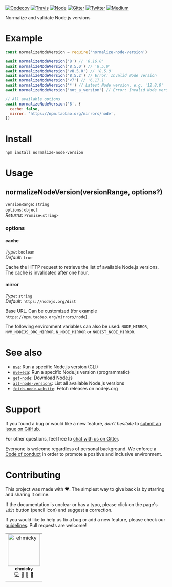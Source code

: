 [![Codecov](https://img.shields.io/codecov/c/github/ehmicky/normalize-node-version.svg?label=tested&logo=codecov)](https://codecov.io/gh/ehmicky/normalize-node-version)
[![Travis](https://img.shields.io/badge/cross-platform-4cc61e.svg?logo=travis)](https://travis-ci.org/ehmicky/normalize-node-version)
[![Node](https://img.shields.io/node/v/normalize-node-version.svg?logo=node.js)](https://www.npmjs.com/package/normalize-node-version)
[![Gitter](https://img.shields.io/gitter/room/ehmicky/normalize-node-version.svg?logo=gitter)](https://gitter.im/ehmicky/normalize-node-version)
[![Twitter](https://img.shields.io/badge/%E2%80%8B-twitter-4cc61e.svg?logo=twitter)](https://twitter.com/intent/follow?screen_name=ehmicky)
[![Medium](https://img.shields.io/badge/%E2%80%8B-medium-4cc61e.svg?logo=medium)](https://medium.com/@ehmicky)

Normalize and validate Node.js versions

# Example

<!-- Remove 'eslint-skip' once estree supports top-level await -->
<!-- eslint-skip -->

```js
const normalizeNodeVersion = require('normalize-node-version')

await normalizeNodeVersion('8') // '8.16.0'
await normalizeNodeVersion('8.5.0') // '8.5.0'
await normalizeNodeVersion('v8.5.0') // '8.5.0'
await normalizeNodeVersion('8.5.2') // Error: Invalid Node version
await normalizeNodeVersion('<7') // '6.17.1'
await normalizeNodeVersion('*') // Latest Node version, e.g. '12.8.0'
await normalizeNodeVersion('not_a_version') // Error: Invalid Node version

// All available options
await normalizeNodeVersion('8', {
  cache: false,
  mirror: 'https://npm.taobao.org/mirrors/node',
})
```

# Install

```bash
npm install normalize-node-version
```

# Usage

## normalizeNodeVersion(versionRange, options?)

`versionRange`: `string`<br> `options`: `object`<br> _Returns_:
`Promise<string>`

### options

#### cache

_Type_: `boolean`<br>_Default_: `true`

Cache the HTTP request to retrieve the list of available Node.js versions. The
cache is invalidated after one hour.

#### mirror

_Type_: `string`<br>_Default_: `https://nodejs.org/dist`

Base URL. Can be customized (for example `https://npm.taobao.org/mirrors/node`).

The following environment variables can also be used: `NODE_MIRROR`,
`NVM_NODEJS_ORG_MIRROR`, `N_NODE_MIRROR` or `NODIST_NODE_MIRROR`.

# See also

- [`nve`](https://github.com/ehmicky/nve): Run a specific Node.js version (CLI)
- [`nvexeca`](https://github.com/ehmicky/nve): Run a specific Node.js version
  (programmatic)
- [`get-node`](https://github.com/ehmicky/get-node): Download Node.js
- [`all-node-versions`](https://github.com/ehmicky/all-node-versions): List all
  available Node.js versions
- [`fetch-node-website`](https://github.com/ehmicky/fetch-node-website): Fetch
  releases on nodejs.org

# Support

If you found a bug or would like a new feature, _don't hesitate_ to
[submit an issue on GitHub](../../issues).

For other questions, feel free to
[chat with us on Gitter](https://gitter.im/ehmicky/normalize-node-version).

Everyone is welcome regardless of personal background. We enforce a
[Code of conduct](CODE_OF_CONDUCT.md) in order to promote a positive and
inclusive environment.

# Contributing

This project was made with ❤️. The simplest way to give back is by starring and
sharing it online.

If the documentation is unclear or has a typo, please click on the page's `Edit`
button (pencil icon) and suggest a correction.

If you would like to help us fix a bug or add a new feature, please check our
[guidelines](CONTRIBUTING.md). Pull requests are welcome!

<!-- Thanks go to our wonderful contributors: -->

<!-- ALL-CONTRIBUTORS-LIST:START -->
<!-- prettier-ignore -->
<table><tr><td align="center"><a href="https://twitter.com/ehmicky"><img src="https://avatars2.githubusercontent.com/u/8136211?v=4" width="100px;" alt="ehmicky"/><br /><sub><b>ehmicky</b></sub></a><br /><a href="https://github.com/ehmicky/normalize-node-version/commits?author=ehmicky" title="Code">💻</a> <a href="#design-ehmicky" title="Design">🎨</a> <a href="#ideas-ehmicky" title="Ideas, Planning, & Feedback">🤔</a> <a href="https://github.com/ehmicky/normalize-node-version/commits?author=ehmicky" title="Documentation">📖</a></td></tr></table>

<!-- ALL-CONTRIBUTORS-LIST:END -->
